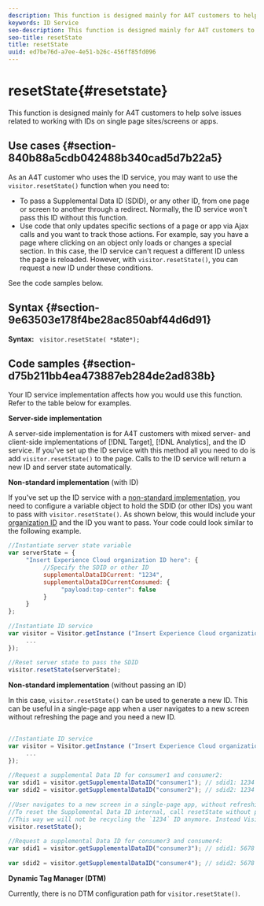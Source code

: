 ```yaml
---
description: This function is designed mainly for A4T customers to help solve issues related to working with IDs on single page sites/screens or apps.
keywords: ID Service
seo-description: This function is designed mainly for A4T customers to help solve issues related to working with IDs on single page sites/screens or apps.
seo-title: resetState
title: resetState
uuid: ed7be76d-a7ee-4e51-b26c-456ff85fd096
---
```


# resetState{#resetstate}

This function is designed mainly for A4T customers to help solve issues related to working with IDs on single page sites/screens or apps.

## Use cases {#section-840b88a5cdb042488b340cad5d7b22a5}

As an A4T customer who uses the ID service, you may want to use the `visitor.resetState()` function when you need to:

* To pass a Supplemental Data ID (SDID), or any other ID, from one page or screen to another through a redirect. Normally, the ID service won't pass this ID without this function. 
* Use code that only updates specific sections of a page or app via Ajax calls and you want to track those actions. For example, say you have a page where clicking on an object only loads or changes a special section. In this case, the ID service can't request a different ID unless the page is reloaded. However, with `visitor.resetState()`, you can request a new ID under these conditions.

See the code samples below.

## Syntax {#section-9e63503e178f4be28ac850abf44d6d91}

**Syntax:** ` visitor.resetState( *`state`*);`

## Code samples {#section-d75b211bb4ea473887eb284de2ad838b}

Your ID service implementation affects how you would use this function. Refer to the table below for examples.

**Server-side implementation**

A server-side implementation is for A4T customers with mixed server- and client-side implementations of [!DNL Target], [!DNL Analytics], and the ID service. If you've set up the ID service with this method all you need to do is add `visitor.resetState()` to the page. Calls to the ID service will return a new ID and server state automatically.

**Non-standard implementation** (with ID)

If you've set up the ID service with a [non-standard implementation](../../implementation-guides/implementation-guides.md#section-2c4f2db1f9704315a7cccab6d2e07113), you need to configure a variable object to hold the SDID (or other IDs) you want to pass with `visitor.resetState()`. As shown below, this would include your [organization ID](../../reference/requirements.md#section-a02f537129a64ffbb690d5738d360c26) and the ID you want to pass. Your code could look similar to the following example.

```js
//Instantiate server state variable 
var serverState = { 
     "Insert Experience Cloud organization ID here": { 
          //Specify the SDID or other ID 
          supplementalDataIDCurrent: "1234", 
          supplementalDataIDCurrentConsumed: { 
               "payload:top-center": false 
          } 
     } 
}; 
 
//Instantiate ID service 
var visitor = Visitor.getInstance ("Insert Experience Cloud organization ID here", { 
     ... 
}); 
 
//Reset server state to pass the SDID 
visitor.resetState(serverState);
```

**Non-standard implementation** (without passing an ID)

In this case, `visitor.resetState()` can be used to generate a new ID. This can be useful in a single-page app when a user navigates to a new screen without refreshing the page and you need a new ID.

```js
 
//Instantiate ID service 
var visitor = Visitor.getInstance ("Insert Experience Cloud organization ID here", { 
     ... 
}); 
 
//Request a supplemental Data ID for consumer1 and consumer2: 
var sdid1 = visitor.getSupplementalDataID("consumer1"); // sdid1: 1234 
var sdid2 = visitor.getSupplementalDataID("consumer2"); // sdid2: 1234 
 
//User navigates to a new screen in a single-page app, without refreshing the page. 
//To reset the Supplemental Data ID internal, call resetState without passing any parameters. 
//This way we will not be recycling the `1234` ID anymore. Instead Visitor will generate a new supplemental Data ID going forward. 
visitor.resetState(); 
 
//Request a supplemental Data ID for consumer3 and consumer4: 
var sdid1 = visitor.getSupplementalDataID("consumer3"); // sdid1: 5678 
 
var sdid2 = visitor.getSupplementalDataID("consumer4"); // sdid2: 5678
```

**Dynamic Tag Manager (DTM)**

Currently, there is no DTM configuration path for `visitor.resetState()`. 
